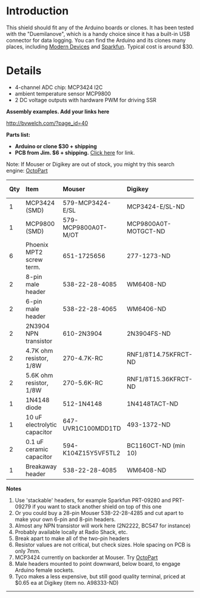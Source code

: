 # Introduction #

This shield should fit any of the Arduino boards or clones. It has been tested with the "Duemilanove", which is a handy choice since it has a built-in USB connector for data logging.  You can find the Arduino and its clones many places, including [Modern Devices](http://www.moderndevice.com) and [Sparkfun](http://www.sparkfun.com).  Typical cost is around $30.

# Details #

  * 4-channel ADC chip: MCP3424 I2C
  * ambient temperature sensor MCP9800
  * 2 DC voltage outputs with hardware PWM for driving SSR

**Assembly examples. Add your links here**

http://bvwelch.com/?page_id=40

**Parts list:**

  * **Arduino or clone $30 + shipping**
  * **PCB from Jim. $6 + shipping.** [Click here](http://www.mlgp-llc.com/arduino/public/arduino-pcb.html) for link.

Note: If Mouser or Digikey are out of stock, you might try this search engine: [OctoPart](http://octopart.com/parts/search?q=MCP3424-E/SL)

| **Qty** | **Item** | **Mouser** | **Digikey**| **Price (each)** | **Notes** |
|:--------|:---------|:-----------|:-----------|:-----------------|:----------|
| 1       | MCP3424 (SMD) | 579-MCP3424-E/SL |  MCP3424-E/SL-ND |   $4.26          | note 7    |
|1        | MCP9800 (SMD) |579-MCP9800A0T-M/OT | MCP9800A0T-MOTGCT-ND |  $1.76           |           |
| 6       | Phoenix MPT2 screw term. | 651-1725656 | 277-1273-ND | $1.11            | note 9    |
| 2       | 8-pin male header | 538-22-28-4085 | WM6408-ND  | $0.54            | note 1,2,8 |
| 2       | 6-pin male header | 538-22-28-4065 | WM6406-ND  | $0.46            | note 1,2,8 |
| 2       | 2N3904 NPN transistor | 610-2N3904 | 2N3904FS-ND | $0.42            | note 3,4  |
| 2       | 4.7K ohm resistor, 1/8W | 270-4.7K-RC | RNF1/8T14.75KFRCT-ND | $0.15            | note 4,6  |
| 2       | 5.6K ohm resistor, 1/8W | 270-5.6K-RC | RNF1/8T15.36KFRCT-ND | $0.15            | note 4,6  |
| 1       | 1N4148 diode | 512-1N4148 | 1N4148TACT-ND | $0.14            | note 4    |
| 1       | 10 uF electrolytic capacitor | 647-UVR1C100MDD1TD | 493-1372-ND| $0.24            | note 4    |
| 2       | 0.1 uF ceramic capacitor | 594-K104Z15Y5VF5TL2 | BC1160CT-ND (min 10)| $0.066           | note 4    |
| 1       | Breakaway header | 538-22-28-4085 | WM6408-ND  | $0.54            | note 5    |

**Notes**
  1. Use 'stackable' headers, for example Sparkfun PRT-09280 and PRT-09279 if you want to stack another shield on top of this one
  1. Or you could buy a 28-pin Mouser 538-22-28-4285 and cut apart to make your own 6-pin and 8-pin headers.
  1. Almost any NPN transistor will work here (2N2222, BC547 for instance)
  1. Probably available locally at Radio Shack, etc.
  1. Break apart to make all of the two-pin headers
  1. Resistor values are not critical, but check sizes.  Hole spacing on PCB is only 7mm.
  1. MCP3424 currently on backorder at Mouser. Try [OctoPart](http://octopart.com/parts/search?q=MCP3424-E/SL)
  1. Male headers mounted to point downward, below board, to engage Arduino female sockets.
  1. Tyco makes a less expensive, but still good quality terminal, priced at $0.65 ea at Digikey (item no. A98333-ND)


---

